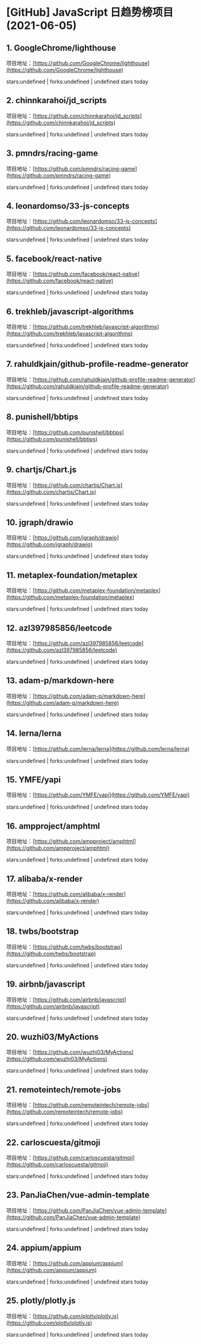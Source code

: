 # [GitHub] JavaScript 日趋势榜项目(2021-06-05)

## 1. GoogleChrome/lighthouse 

项目地址：[https://github.com/GoogleChrome/lighthouse](https://github.com/GoogleChrome/lighthouse)

stars:undefined | forks:undefined | undefined stars today 



## 2. chinnkarahoi/jd_scripts 

项目地址：[https://github.com/chinnkarahoi/jd_scripts](https://github.com/chinnkarahoi/jd_scripts)

stars:undefined | forks:undefined | undefined stars today 



## 3. pmndrs/racing-game 

项目地址：[https://github.com/pmndrs/racing-game](https://github.com/pmndrs/racing-game)

stars:undefined | forks:undefined | undefined stars today 



## 4. leonardomso/33-js-concepts 

项目地址：[https://github.com/leonardomso/33-js-concepts](https://github.com/leonardomso/33-js-concepts)

stars:undefined | forks:undefined | undefined stars today 



## 5. facebook/react-native 

项目地址：[https://github.com/facebook/react-native](https://github.com/facebook/react-native)

stars:undefined | forks:undefined | undefined stars today 



## 6. trekhleb/javascript-algorithms 

项目地址：[https://github.com/trekhleb/javascript-algorithms](https://github.com/trekhleb/javascript-algorithms)

stars:undefined | forks:undefined | undefined stars today 



## 7. rahuldkjain/github-profile-readme-generator 

项目地址：[https://github.com/rahuldkjain/github-profile-readme-generator](https://github.com/rahuldkjain/github-profile-readme-generator)

stars:undefined | forks:undefined | undefined stars today 



## 8. punishell/bbtips 

项目地址：[https://github.com/punishell/bbtips](https://github.com/punishell/bbtips)

stars:undefined | forks:undefined | undefined stars today 



## 9. chartjs/Chart.js 

项目地址：[https://github.com/chartjs/Chart.js](https://github.com/chartjs/Chart.js)

stars:undefined | forks:undefined | undefined stars today 



## 10. jgraph/drawio 

项目地址：[https://github.com/jgraph/drawio](https://github.com/jgraph/drawio)

stars:undefined | forks:undefined | undefined stars today 



## 11. metaplex-foundation/metaplex 

项目地址：[https://github.com/metaplex-foundation/metaplex](https://github.com/metaplex-foundation/metaplex)

stars:undefined | forks:undefined | undefined stars today 



## 12. azl397985856/leetcode 

项目地址：[https://github.com/azl397985856/leetcode](https://github.com/azl397985856/leetcode)

stars:undefined | forks:undefined | undefined stars today 



## 13. adam-p/markdown-here 

项目地址：[https://github.com/adam-p/markdown-here](https://github.com/adam-p/markdown-here)

stars:undefined | forks:undefined | undefined stars today 



## 14. lerna/lerna 

项目地址：[https://github.com/lerna/lerna](https://github.com/lerna/lerna)

stars:undefined | forks:undefined | undefined stars today 



## 15. YMFE/yapi 

项目地址：[https://github.com/YMFE/yapi](https://github.com/YMFE/yapi)

stars:undefined | forks:undefined | undefined stars today 



## 16. ampproject/amphtml 

项目地址：[https://github.com/ampproject/amphtml](https://github.com/ampproject/amphtml)

stars:undefined | forks:undefined | undefined stars today 



## 17. alibaba/x-render 

项目地址：[https://github.com/alibaba/x-render](https://github.com/alibaba/x-render)

stars:undefined | forks:undefined | undefined stars today 



## 18. twbs/bootstrap 

项目地址：[https://github.com/twbs/bootstrap](https://github.com/twbs/bootstrap)

stars:undefined | forks:undefined | undefined stars today 



## 19. airbnb/javascript 

项目地址：[https://github.com/airbnb/javascript](https://github.com/airbnb/javascript)

stars:undefined | forks:undefined | undefined stars today 



## 20. wuzhi03/MyActions 

项目地址：[https://github.com/wuzhi03/MyActions](https://github.com/wuzhi03/MyActions)

stars:undefined | forks:undefined | undefined stars today 



## 21. remoteintech/remote-jobs 

项目地址：[https://github.com/remoteintech/remote-jobs](https://github.com/remoteintech/remote-jobs)

stars:undefined | forks:undefined | undefined stars today 



## 22. carloscuesta/gitmoji 

项目地址：[https://github.com/carloscuesta/gitmoji](https://github.com/carloscuesta/gitmoji)

stars:undefined | forks:undefined | undefined stars today 



## 23. PanJiaChen/vue-admin-template 

项目地址：[https://github.com/PanJiaChen/vue-admin-template](https://github.com/PanJiaChen/vue-admin-template)

stars:undefined | forks:undefined | undefined stars today 



## 24. appium/appium 

项目地址：[https://github.com/appium/appium](https://github.com/appium/appium)

stars:undefined | forks:undefined | undefined stars today 



## 25. plotly/plotly.js 

项目地址：[https://github.com/plotly/plotly.js](https://github.com/plotly/plotly.js)

stars:undefined | forks:undefined | undefined stars today 



